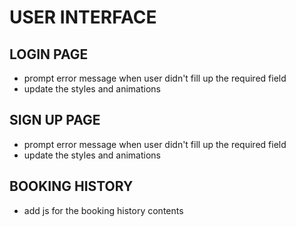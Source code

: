 # USER INTERFACE
## LOGIN PAGE
- prompt error message when user didn't fill up the required field
- update the styles and animations

## SIGN UP PAGE
- prompt error message when user didn't fill up the required field
- update the styles and animations


## BOOKING HISTORY
- add js for the booking history contents